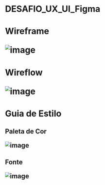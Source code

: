 # DESAFIO_UX_UI_Figma

<h1>Wireframe

![image](https://github.com/gabrielarebeca/UX_UI_Figma/assets/110422932/ab112f05-b2df-4b15-b6e4-61d983979cba)

<h1>Wireflow

![image](https://github.com/gabrielarebeca/UX_UI_Figma/assets/110422932/0aea3c1f-c10f-4c73-be3e-17af1292c59e)

<h1>Guia de Estilo
<h2>Paleta de Cor
  
![image](https://github.com/gabrielarebeca/UX_UI_Figma/assets/110422932/50da6e52-3057-4e6b-b921-6c5ff3086297)

<h2>Fonte

![image](https://github.com/gabrielarebeca/UX_UI_Figma/assets/110422932/fbe68362-7e71-4604-accf-1215fec4d41e)

